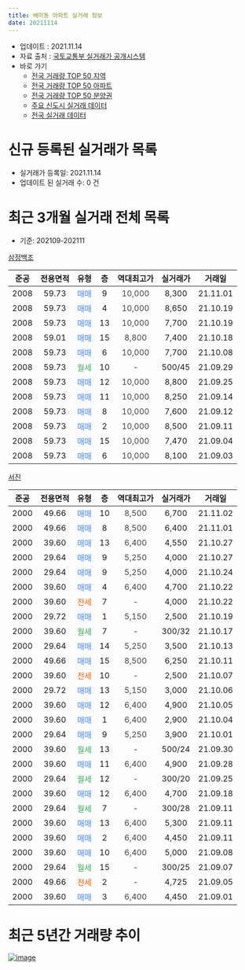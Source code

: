 ```yaml
---
title: 배미동 아파트 실거래 정보
date: 20211114
---
```


* 업데이트 : 2021.11.14
* 자료 출처 : [국토교통부 실거래가 공개시스템](http://rt.molit.go.kr)
* 바로 가기
    * [전국 거래량 TOP 50 지역](https://apt-info.github.io/apt-trade-info/tr)
    * [전국 거래량 TOP 50 아파트](https://apt-info.github.io/apt-trade-info/ta)
    * [전국 거래량 TOP 50 분양권](https://apt-info.github.io/apt-trade-info/tb)
    * [주요 신도시 실거래 데이터](https://apt-info.github.io/apt-trade-info/newtown)
    * [전국 실거래 데이터](https://apt-info.github.io/apt-trade-info/all)



<script async src="https://pagead2.googlesyndication.com/pagead/js/adsbygoogle.js"></script>
<!-- 기본광고 -->
<ins class="adsbygoogle"
     style="display:block"
     data-ad-client="ca-pub-1142216861245946"
     data-ad-slot="4805727019"
     data-ad-format="auto"
     data-full-width-responsive="true"></ins>
<script>
     (adsbygoogle = window.adsbygoogle || []).push({});
</script>


# 신규 등록된 실거래가 목록

* 실거래가 등록일: 2021.11.14
* 업데이트 된 실거래 수: 0 건




<script async src="https://pagead2.googlesyndication.com/pagead/js/adsbygoogle.js"></script>
<!-- 기본광고 -->
<ins class="adsbygoogle"
     style="display:block"
     data-ad-client="ca-pub-1142216861245946"
     data-ad-slot="4805727019"
     data-ad-format="auto"
     data-full-width-responsive="true"></ins>
<script>
     (adsbygoogle = window.adsbygoogle || []).push({});
</script>


# 최근 3개월 실거래 전체 목록
* 기준: 202109-202111


[삼정백조](https://search.naver.com/search.naver?query=%EC%82%BC%EC%A0%95%EB%B0%B1%EC%A1%B0)

|준공|전용면적|유형|층|역대최고가|실거래가|거래일|
|:---:|:---:|:---:|:---:|:---:|:---:|:---:|
|2008|59.73|<span style="color:#4285F3">매매</span>|9|<span style="color:#444444">10,000</span>|8,300|21.11.01|
|2008|59.73|<span style="color:#4285F3">매매</span>|4|<span style="color:#444444">10,000</span>|8,650|21.10.19|
|2008|59.73|<span style="color:#4285F3">매매</span>|13|<span style="color:#444444">10,000</span>|7,700|21.10.19|
|2008|59.01|<span style="color:#4285F3">매매</span>|15|<span style="color:#444444">8,800</span>|7,400|21.10.18|
|2008|59.73|<span style="color:#4285F3">매매</span>|6|<span style="color:#444444">10,000</span>|7,700|21.10.08|
|2008|59.73|<span style="color:#34A853">월세</span>|10|<span style="color:#444444">-</span>|500/45|21.09.29|
|2008|59.73|<span style="color:#4285F3">매매</span>|12|<span style="color:#444444">10,000</span>|8,800|21.09.25|
|2008|59.73|<span style="color:#4285F3">매매</span>|11|<span style="color:#444444">10,000</span>|8,250|21.09.14|
|2008|59.73|<span style="color:#4285F3">매매</span>|8|<span style="color:#444444">10,000</span>|7,600|21.09.12|
|2008|59.73|<span style="color:#4285F3">매매</span>|2|<span style="color:#444444">10,000</span>|8,500|21.09.11|
|2008|59.73|<span style="color:#4285F3">매매</span>|15|<span style="color:#444444">10,000</span>|7,470|21.09.04|
|2008|59.73|<span style="color:#4285F3">매매</span>|6|<span style="color:#444444">10,000</span>|8,100|21.09.03|

[서진](https://search.naver.com/search.naver?query=%EC%84%9C%EC%A7%84)

|준공|전용면적|유형|층|역대최고가|실거래가|거래일|
|:---:|:---:|:---:|:---:|:---:|:---:|:---:|
|2000|49.66|<span style="color:#4285F3">매매</span>|10|<span style="color:#444444">8,500</span>|6,700|21.11.02|
|2000|49.66|<span style="color:#4285F3">매매</span>|8|<span style="color:#444444">8,500</span>|6,400|21.11.01|
|2000|39.60|<span style="color:#4285F3">매매</span>|13|<span style="color:#444444">6,400</span>|4,550|21.10.27|
|2000|29.64|<span style="color:#4285F3">매매</span>|9|<span style="color:#444444">5,250</span>|4,000|21.10.27|
|2000|29.64|<span style="color:#4285F3">매매</span>|9|<span style="color:#444444">5,250</span>|4,000|21.10.24|
|2000|39.60|<span style="color:#4285F3">매매</span>|4|<span style="color:#444444">6,400</span>|4,700|21.10.22|
|2000|39.60|<span style="color:#FF5A00">전세</span>|7|<span style="color:#444444">-</span>|4,000|21.10.22|
|2000|29.72|<span style="color:#4285F3">매매</span>|1|<span style="color:#444444">5,150</span>|2,500|21.10.19|
|2000|39.60|<span style="color:#34A853">월세</span>|7|<span style="color:#444444">-</span>|300/32|21.10.17|
|2000|29.64|<span style="color:#4285F3">매매</span>|14|<span style="color:#444444">5,250</span>|3,500|21.10.13|
|2000|49.66|<span style="color:#4285F3">매매</span>|15|<span style="color:#444444">8,500</span>|6,250|21.10.11|
|2000|39.60|<span style="color:#FF5A00">전세</span>|10|<span style="color:#444444">-</span>|2,500|21.10.07|
|2000|29.72|<span style="color:#4285F3">매매</span>|13|<span style="color:#444444">5,150</span>|3,000|21.10.06|
|2000|39.60|<span style="color:#4285F3">매매</span>|12|<span style="color:#444444">6,400</span>|4,900|21.10.05|
|2000|39.60|<span style="color:#4285F3">매매</span>|1|<span style="color:#444444">6,400</span>|2,900|21.10.04|
|2000|29.64|<span style="color:#4285F3">매매</span>|9|<span style="color:#444444">5,250</span>|3,900|21.10.01|
|2000|39.60|<span style="color:#34A853">월세</span>|13|<span style="color:#444444">-</span>|500/24|21.09.30|
|2000|39.60|<span style="color:#4285F3">매매</span>|11|<span style="color:#444444">6,400</span>|4,900|21.09.28|
|2000|29.64|<span style="color:#34A853">월세</span>|12|<span style="color:#444444">-</span>|300/20|21.09.25|
|2000|39.60|<span style="color:#4285F3">매매</span>|12|<span style="color:#444444">6,400</span>|4,700|21.09.18|
|2000|29.64|<span style="color:#34A853">월세</span>|7|<span style="color:#444444">-</span>|300/28|21.09.11|
|2000|39.60|<span style="color:#4285F3">매매</span>|13|<span style="color:#444444">6,400</span>|5,300|21.09.11|
|2000|39.60|<span style="color:#4285F3">매매</span>|2|<span style="color:#444444">6,400</span>|4,450|21.09.11|
|2000|39.60|<span style="color:#4285F3">매매</span>|10|<span style="color:#444444">6,400</span>|5,000|21.09.08|
|2000|29.64|<span style="color:#34A853">월세</span>|15|<span style="color:#444444">-</span>|300/25|21.09.07|
|2000|49.66|<span style="color:#FF5A00">전세</span>|2|<span style="color:#444444">-</span>|4,725|21.09.05|
|2000|39.60|<span style="color:#4285F3">매매</span>|3|<span style="color:#444444">6,400</span>|4,450|21.09.01|



<script async src="https://pagead2.googlesyndication.com/pagead/js/adsbygoogle.js"></script>
<!-- 기본광고 -->
<ins class="adsbygoogle"
     style="display:block"
     data-ad-client="ca-pub-1142216861245946"
     data-ad-slot="4805727019"
     data-ad-format="auto"
     data-full-width-responsive="true"></ins>
<script>
     (adsbygoogle = window.adsbygoogle || []).push({});
</script>


# 최근 5년간 거래량 추이


<div style="width:100%;">
    <canvas id="deal_progress" height="200"></canvas>
</div>

<script>
new Chart(document.getElementById("deal_progress"), {
    type: 'line',
    data: {
        labels: ['16.01','16.02','16.03','16.04','16.05','16.06','16.07','16.08','16.09','16.10','16.11','16.12','17.01','17.02','17.03','17.04','17.05','17.06','17.07','17.08','17.09','17.10','17.11','17.12','18.01','18.02','18.03','18.04','18.05','18.06','18.07','18.08','18.09','18.10','18.11','18.12','19.01','19.02','19.03','19.04','19.05','19.06','19.07','19.08','19.09','19.10','19.11','19.12','20.01','20.02','20.03','20.04','20.05','20.06','20.07','20.08','20.09','20.10','20.11','20.12','21.01','21.02','21.03','21.04','21.05','21.06','21.07','21.08','21.09','21.10','21.11'],
        datasets: [{
            label: '매매/분양권',
            data: [11,7,9,14,10,13,14,12,13,6,14,10,7,11,6,6,18,16,12,5,6,6,5,11,14,9,14,8,14,4,4,7,5,5,3,3,4,8,4,8,10,8,7,6,3,6,2,7,3,7,12,6,13,16,7,8,6,6,9,10,13,24,18,14,25,26,25,27,12,15,3],
            borderColor: "rgba(66, 133, 243, 1)",
            backgroundColor: "rgba(66, 133, 243, 0.05)",
            borderWidth: 1,
            pointRadius: 0,
            fill: false,
            lineTension: 0
        },{
            label: '전/월세',
            data: [14,18,13,12,13,12,6,14,11,13,9,8,8,12,11,9,13,3,6,13,14,11,8,7,6,10,9,5,8,11,10,9,5,5,4,3,9,13,11,5,5,6,3,2,6,5,11,5,4,6,8,3,5,8,9,6,6,2,2,2,5,5,5,6,7,3,5,9,6,3,0],
            borderColor: "rgba(255, 90, 0, 1)",
            backgroundColor: "rgba(255, 90, 0, 0.05)",
            borderWidth: 1,
            pointRadius: 0,
            fill: false,
            lineTension: 0
        },{
            label: '합계',
            data: [25,25,22,26,23,25,20,26,24,19,23,18,15,23,17,15,31,19,18,18,20,17,13,18,20,19,23,13,22,15,14,16,10,10,7,6,13,21,15,13,15,14,10,8,9,11,13,12,7,13,20,9,18,24,16,14,12,8,11,12,18,29,23,20,32,29,30,36,18,18,3],
            borderColor: "rgba(0, 0, 0, 1)",
            backgroundColor: "rgba(0, 0, 0, 0.03)",
            borderWidth: 0.1,
            pointRadius: 0,
            fill: true,
            lineTension: 0
        }
        ]
    },
    options: {
        responsive: true,
        title: {
            display: false
        },
        tooltips: {
            mode: 'index',
            intersect: false
        },
        hover: {
            mode: 'nearest',
            intersect: true
        },
        scales: {
            xAxes: [{
                display: true,
                scaleLabel: {
                    display: true,
                    labelString: '년/월'
                }
            }],
            yAxes: [{
                display: true,
                ticks: {
                    suggestedMin: 0,
                },
                scaleLabel: {
                    display: true,
                    labelString: '실거래 수'
                }
            }]
        }
    }
});

</script>


[![image](https://apt-info.github.io/images/2020-01-03-apt-trade-info/1024x500.png)](https://play.google.com/store/apps/details?id=com.aptinfo.apttradeinfo)

